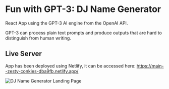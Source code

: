 # Fun with GPT-3: DJ Name Generator

React App using the GPT-3 AI engine from the OpenAI API. 

GPT-3 can process plain text prompts and produce outputs that are hard to distinguish from human writing.

## Live Server
App has been deployed using Netlify, it can be accessed here: https://main--zesty-conkies-dba9fb.netlify.app/

![DJ Name Generator Landing Page]()